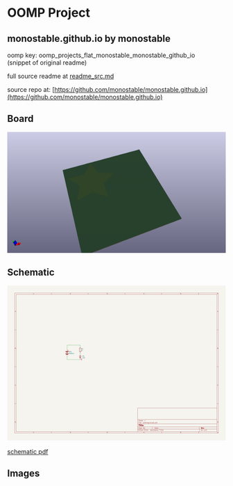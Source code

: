 # OOMP Project  
## monostable.github.io  by monostable  
  
oomp key: oomp_projects_flat_monostable_monostable_github_io  
(snippet of original readme)  
  
  
  full source readme at [readme_src.md](readme_src.md)  
  
source repo at: [https://github.com/monostable/monostable.github.io](https://github.com/monostable/monostable.github.io)  
## Board  
  
[![working_3d.png](working_3d_600.png)](working_3d.png)  
## Schematic  
  
[![working_schematic.png](working_schematic_600.png)](working_schematic.png)  
  
[schematic pdf](working_schematic.pdf)  
## Images  
